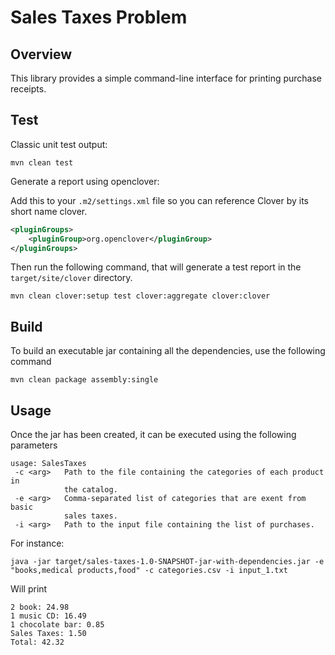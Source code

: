 # Sales Taxes Problem

## Overview

This library provides a simple command-line interface for printing purchase receipts.

## Test
Classic unit test output:
```shell script
mvn clean test
```

Generate a report using openclover:

Add this to your `.m2/settings.xml` file so you can reference Clover by its short name clover.
```xml
<pluginGroups>
    <pluginGroup>org.openclover</pluginGroup>
</pluginGroups>
```

Then run the following command, that will generate a test report in the `target/site/clover` directory.
```shell script
mvn clean clover:setup test clover:aggregate clover:clover
```

## Build
To build an executable jar containing all the dependencies, use the following command
```shell script
mvn clean package assembly:single
```

## Usage 
Once the jar has been created, it can be executed using the following parameters

```text
usage: SalesTaxes
 -c <arg>   Path to the file containing the categories of each product in
            the catalog.
 -e <arg>   Comma-separated list of categories that are exent from basic
            sales taxes.
 -i <arg>   Path to the input file containing the list of purchases.

```

For instance:
```shell script
java -jar target/sales-taxes-1.0-SNAPSHOT-jar-with-dependencies.jar -e "books,medical products,food" -c categories.csv -i input_1.txt
```
Will print
```text
2 book: 24.98
1 music CD: 16.49
1 chocolate bar: 0.85
Sales Taxes: 1.50
Total: 42.32
```